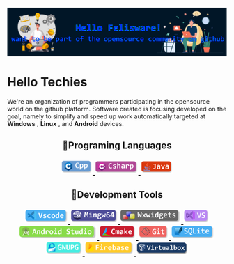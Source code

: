 ![header](https://github.com/felisware/felisware/blob/main/Image/header.png)

# Hello Techies
We're an organization of programmers participating in the opensource world on the github platform. Software created is focusing developed on the goal, namely to simplify and speed up work automatically targeted at **Windows** , **Linux** , and **Android** devices.

<h2>
    <p align="center">
        <strong>📑Programing Languages</strong>
    </p>

<p align="center">
    <a href="https://cplusplus.com/">
        <img src="Image\Language\cpp.png" width="73">
    </a>
    <a href="https://docs.microsoft.com/en-us/dotnet/csharp/">
        <img src="Image\Language\csharp.png" width="100">
    </a>
    <a href="https://dev.java/">
        <img src="Image\Language\java.png" width="75">
    </a>
</p>
</h2>

<h2>
    <p align="center">
        <strong>💾Development Tools</strong>
    </p>

<p align="center">
    <a href="https://code.visualstudio.com/download">
        <img src="Image\Tools\vscode.png" width="100">
    </a>
    <a href="https://www.mingw-w64.org/">
        <img src="Image\Tools\mingw.png" width="110">
    </a>
    <a href="https://www.wxwidgets.org/">
        <img src="Image\Tools\wxwidgets.png" width="140">
    </a>
    <a href="https://visualstudio.microsoft.com/vs/community/">
        <img src="Image\Tools\vs.png" width="60">
    </a>
    <a href="https://developer.android.com/studio">
        <img src="Image\Tools\android-studio.png" width="178">
    </a>
    <a href="https://cmake.org/">
        <img src="Image\Tools\cmake.png" width="85">
    </a>
    <a href="https://git-scm.com/">
        <img src="Image\Tools\git.png" width="70">
    </a>
    <a href="https://www.sqlite.org/index.html">
        <img src="Image\Tools\sqlite.png" width="100">
    </a>  
    <a href="https://www.gnupg.org/">
        <img src="Image\Tools\gnupg.png" width="85">
    </a>
    <a href="https://firebase.google.com/?hl=id">
        <img src="Image\Tools\firebase.png" width="113">
    </a>
    <a href="https://www.virtualbox.org/">
        <img src="Image\Tools\virtualbox.png" width="120">
    </a>
</p>
</h2>
